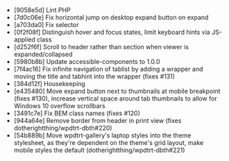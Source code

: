 * [9058e5d] Lint PHP
* [7d0c06e] Fix horizontal jump on desktop expand button on expand
* [a703da0] Fix selector
* [0f2f08f] Distinguish hover and focus states, limit keyboard hints via JS-applied class
* [d252f6f] Scroll to header rather than section when viewer is expanded/collapsed
* [5980b8b] Update accessible-components to 1.0.0
* [7f4ac16] Fix infinite navigation of tablist by adding a wrapper and moving the title and tabhint into the wrapper (fixes #131)
* [384d12f] Housekeeping
* [e435480] Move expand button next to thumbnails at mobile breakpoint (fixes #130), increase vertical space around tab thumbnails to allow for Windows 10 overflow scrollbars
* [3491c7e] Fix BEM class names (fixes #120)
* [944a64e] Remove border from header in print view (fixes dotherightthing/wpdtrt-dbth#220)
* [54b889b] Move wpdtrt-gallery's laptop styles into the theme stylesheet, as they're dependent on the theme's grid layout, make mobile styles the default (dotherightthing/wpdtrt-dbth#221)
